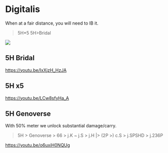 # Digitalis

When at a fair distance, you will need to IB it.

> 5H*5
> 5H>Bridal


![](https://www.dustloop.com/wiki/images/thumb/f/f2/GGXRD_Millia_Digitalis.png/210px-GGXRD_Millia_Digitalis.png)


## 5H Bridal

https://youtu.be/IxXjzH_HzJA

## 5H x5

https://youtu.be/LCw8sfyHa_A

## 5H Genoverse

With 50% meter we unlock substantial damage/carry.

> 5H > Genoverse > 66 > j.K ~ j.S > j.H |> (2P >) c.S > j.SPSHD > j.236P

https://youtu.be/o6uxiH0NQUg


